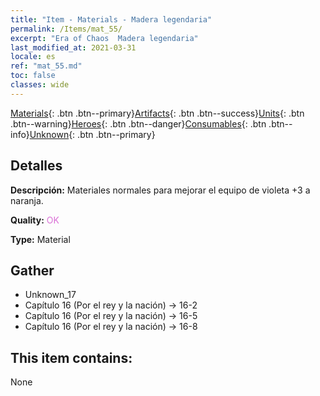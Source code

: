 ```yaml
---
title: "Item - Materials - Madera legendaria"
permalink: /Items/mat_55/
excerpt: "Era of Chaos  Madera legendaria"
last_modified_at: 2021-03-31
locale: es
ref: "mat_55.md"
toc: false
classes: wide
---
```

 [Materials](/es/Items/){: .btn .btn--primary}[Artifacts](/es/Items/Artifacts/){: .btn .btn--success}[Units](/es/Items/Units/){: .btn .btn--warning}[Heroes](/es/Items/Heroes/){: .btn .btn--danger}[Consumables](/es/Items/Consumables/){: .btn .btn--info}[Unknown](/es/Items/Unknown/){: .btn .btn--primary}

## Detalles
 **Descripción:** Materiales normales para mejorar el equipo de violeta +3 a naranja.

 **Quality:** <span style="color: #DA70D6">OK</span>

 **Type:** Material

## Gather

*    Unknown_17 
*    Capítulo 16 (Por el rey y la nación) -> 16-2 
*    Capítulo 16 (Por el rey y la nación) -> 16-5 
*    Capítulo 16 (Por el rey y la nación) -> 16-8 

## This item contains:

  None

